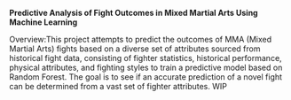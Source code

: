 **Predictive Analysis of Fight Outcomes in Mixed Martial Arts Using Machine Learning**

Overview:This project attempts to predict the outcomes of MMA (Mixed Martial Arts) fights based on a diverse set of attributes sourced from historical fight data, consisting of fighter statistics, historical performance, physical attributes, and fighting styles to train a predictive model based on Random Forest. The goal is to see if an accurate prediction of a novel fight can be determined from a vast set of fighter attributes. WIP
